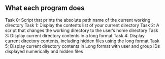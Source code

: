## What each program does
Task 0: Script that prints the absolute path name of the current working directory
Task 1: Display the contents list of your current directory
Task 2: A script that changes the working directory to the user’s home directory
Task 3: Display current directory contents in a long format
Task 4: Display current directory contents, including hidden files using the long format
Task 5: Display current directory contents in Long format with user and group IDs displayed numerically and hidden files
